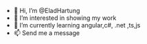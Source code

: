 - 👋 Hi, I’m @EladHartung
- 👀 I’m interested in showing my work
- 🌱 I’m currently learning angular,c#, .net ,ts,js
- 📫 Send me a message

<!---
EladHartung/EladHartung is a ✨ special ✨ repository because its `README.md` (this file) appears on your GitHub profile.
You can click the Preview link to take a look at your changes.
--->
